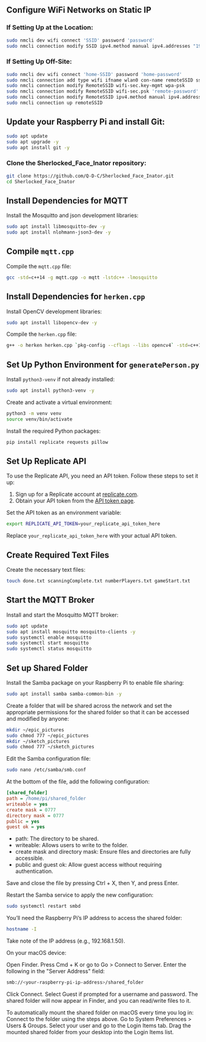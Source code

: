 ## Configure WiFi Networks on Static IP

### If Setting Up at the Location:

```bash
sudo nmcli dev wifi connect 'SSID' password 'password'
sudo nmcli connection modify SSID ipv4.method manual ipv4.addresses "192.168.1.100/24" ipv4.gateway "192.168.1.1" ipv4.dns "8.8.8.8 8.8.4.4"
```

### If Setting Up Off-Site:
```bash
sudo nmcli dev wifi connect 'home-SSID' password 'home-password'
sudo nmcli connection add type wifi ifname wlan0 con-name remoteSSID ssid 'remote-SSID'
sudo nmcli connection modify RemoteSSID wifi-sec.key-mgmt wpa-psk
sudo nmcli connection modify RemoteSSID wifi-sec.psk 'remote-password'
sudo nmcli connection modify RemoteSSID ipv4.method manual ipv4.addresses "192.168.1.100/24" ipv4.gateway "192.168.1.1" ipv4.dns "8.8.8.8 8.8.4.4"
sudo nmcli connection up remoteSSID
```


## Update your Raspberry Pi and install Git:

```sh
sudo apt update
sudo apt upgrade -y
sudo apt install git -y
```

### Clone the Sherlocked_Face_Inator repository:

```sh
git clone https://github.com/Q-D-C/Sherlocked_Face_Inator.git
cd Sherlocked_Face_Inator
```

## Install Dependencies for MQTT

Install the Mosquitto and json development libraries:

```sh
sudo apt install libmosquitto-dev -y
sudo apt install nlohmann-json3-dev -y
```

## Compile `mqtt.cpp`

Compile the `mqtt.cpp` file:

```sh
gcc -std=c++14 -g mqtt.cpp -o mqtt -lstdc++ -lmosquitto
```

## Install Dependencies for `herken.cpp`

Install OpenCV development libraries:

```sh
sudo apt install libopencv-dev -y
```

Compile the `herken.cpp` file:

```sh
g++ -o herken herken.cpp `pkg-config --cflags --libs opencv4` -std=c++14
```

## Set Up Python Environment for `generatePerson.py`

Install `python3-venv` if not already installed:

```sh
sudo apt install python3-venv -y
```

Create and activate a virtual environment:

```sh
python3 -m venv venv
source venv/bin/activate
```

Install the required Python packages:

```sh
pip install replicate requests pillow
```

## Set Up Replicate API

To use the Replicate API, you need an API token. Follow these steps to set it up:

1. Sign up for a Replicate account at [replicate.com](https://replicate.com/).
2. Obtain your API token from the [API token page](https://replicate.com/account/api-tokens).

Set the API token as an environment variable:

```sh
export REPLICATE_API_TOKEN=your_replicate_api_token_here
```

Replace `your_replicate_api_token_here` with your actual API token.

## Create Required Text Files

Create the necessary text files:

```sh
touch done.txt scanningComplete.txt numberPlayers.txt gameStart.txt
```

## Start the MQTT Broker

Install and start the Mosquitto MQTT broker:

```sh
sudo apt update
sudo apt install mosquitto mosquitto-clients -y
sudo systemctl enable mosquitto
sudo systemctl start mosquitto
sudo systemctl status mosquitto
```

## Set up Shared Folder

Install the Samba package on your Raspberry Pi to enable file sharing:

```bash
sudo apt install samba samba-common-bin -y
```

Create a folder that will be shared across the network and set the appropriate permissions for the shared folder so that it can be accessed and modified by anyone:

```bash
mkdir ~/epic_pictures
sudo chmod 777 ~/epic_pictures
mkdir ~/sketch_pictures
sudo chmod 777 ~/sketch_pictures
```

Edit the Samba configuration file:

```bash
sudo nano /etc/samba/smb.conf
```

At the bottom of the file, add the following configuration:

```ini
[shared_folder]
path = /home/pi/shared_folder
writeable = yes
create mask = 0777
directory mask = 0777
public = yes
guest ok = yes
```

- path: The directory to be shared.
- writeable: Allows users to write to the folder.
- create mask and directory mask: Ensure files and directories are fully accessible.
- public and guest ok: Allow guest access without requiring authentication.

Save and close the file by pressing Ctrl + X, then Y, and press Enter.

Restart the Samba service to apply the new configuration:

```bash
sudo systemctl restart smbd
```

You’ll need the Raspberry Pi’s IP address to access the shared folder:

```bash
hostname -I
```
Take note of the IP address (e.g., 192.168.1.50).

On your macOS device:

Open Finder.
Press Cmd + K or go to Go > Connect to Server.
Enter the following in the "Server Address" field:

```bash
smb://<your-raspberry-pi-ip-address>/shared_folder
```

Click Connect.
Select Guest if prompted for a username and password.
The shared folder will now appear in Finder, and you can read/write files to it.

To automatically mount the shared folder on macOS every time you log in:
Connect to the folder using the steps above.
Go to System Preferences > Users & Groups.
Select your user and go to the Login Items tab.
Drag the mounted shared folder from your desktop into the Login Items list.

